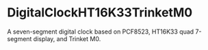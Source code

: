 # DigitalClockHT16K33TrinketM0
A seven-segment digital clock based on PCF8523, HT16K33 quad 7-segment display, and Trinket M0.

